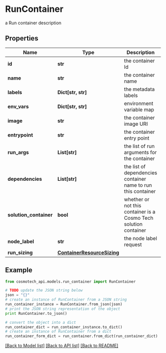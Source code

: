 # RunContainer

a Run container description

## Properties

Name | Type | Description | Notes
------------ | ------------- | ------------- | -------------
**id** | **str** | the container Id | [optional] [readonly] 
**name** | **str** | the container name | 
**labels** | **Dict[str, str]** | the metadata labels | [optional] 
**env_vars** | **Dict[str, str]** | environment variable map | [optional] 
**image** | **str** | the container image URI | 
**entrypoint** | **str** | the container entry point | [optional] 
**run_args** | **List[str]** | the list of run arguments for the container | [optional] 
**dependencies** | **List[str]** | the list of dependencies container name to run this container | [optional] 
**solution_container** | **bool** | whether or not this container is a Cosmo Tech solution container | [optional] [readonly] 
**node_label** | **str** | the node label request | [optional] 
**run_sizing** | [**ContainerResourceSizing**](ContainerResourceSizing.md) |  | [optional] 

## Example

```python
from cosmotech_api.models.run_container import RunContainer

# TODO update the JSON string below
json = "{}"
# create an instance of RunContainer from a JSON string
run_container_instance = RunContainer.from_json(json)
# print the JSON string representation of the object
print RunContainer.to_json()

# convert the object into a dict
run_container_dict = run_container_instance.to_dict()
# create an instance of RunContainer from a dict
run_container_form_dict = run_container.from_dict(run_container_dict)
```
[[Back to Model list]](../README.md#documentation-for-models) [[Back to API list]](../README.md#documentation-for-api-endpoints) [[Back to README]](../README.md)


